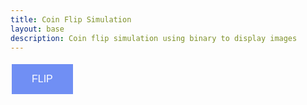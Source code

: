 ```yaml
---
title: Coin Flip Simulation
layout: base
description: Coin flip simulation using binary to display images
---
```



<html>
<head>
<title>Coin Flip</title>
</head>

<style>
button {
  background-color: #708ff4; /* blue */
  border: none;
  color: white;
  padding: 15px 32px;
  text-align: center;
  text-decoration: none;
  display: inline-block;
  font-size: 16px;
  margin: 5px 2px;
  cursor: pointer;
}

.imageFeatures {
    width: 10;
    height: 10;
    text-align: center;
}
</style>

<button id = 'flipButton'>FLIP</button>
<body>

<script>
var button = document.getElementById('flipButton');

button.onclick = function() {
    flip()
}



function displayImage(src) {
 var img = document.createElement("img");
 img.src = src;
 img.classList.add("imageFeatures");
 document.body.appendChild(img);
}

    // toggle selected bit and recalculate
function flip() {
    var randomNum = Math.random(0,1)
    if(randomNum == 1) {
        displayImage('{{site.baseurl}}/images/HeadsOn2.png')
    } else-if(randomNum == 0) {
        displayImage('{{site.baseurl}}/images/TailsOn2.png')
}
}
</script>
</body>
</html>









